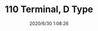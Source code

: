 ﻿---
layout: post 
title: 110 Terminal, D Type
tags: 
categories: housing-terminal
overview: 110 Terminal, D Type
series: faston
part_number: ST1100802-25C
thumb_img: static/202006/394-thumb-20200630091051.jpg
small_img: static/202006/394-20200630091051.jpg
date: 2020/6/30 1:08:26
---



